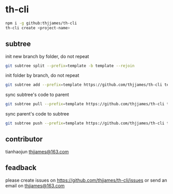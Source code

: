# th-cli
```bash
npm i -g github:thjjames/th-cli
th-cli create <project-name>
```

## subtree
init new branch by folder, do not repeat
```bash
git subtree split --prefix=template -b template --rejoin
```

init folder by branch, do not repeat
```bash
git subtree add --prefix=template https://github.com/thjjames/th-cli template
```

sync subtree's code to parent
```bash
git subtree pull --prefix=template https://github.com/thjjames/th-cli template
```

sync parent's code to subtree
```bash
git subtree push --prefix=template https://github.com/thjjames/th-cli template
```

## contributor
tianhaojun <thjjames@163.com>

## feadback
please create issues on https://github.com/thjjames/th-cli/issues or send an email on <thjjames@163.com>
